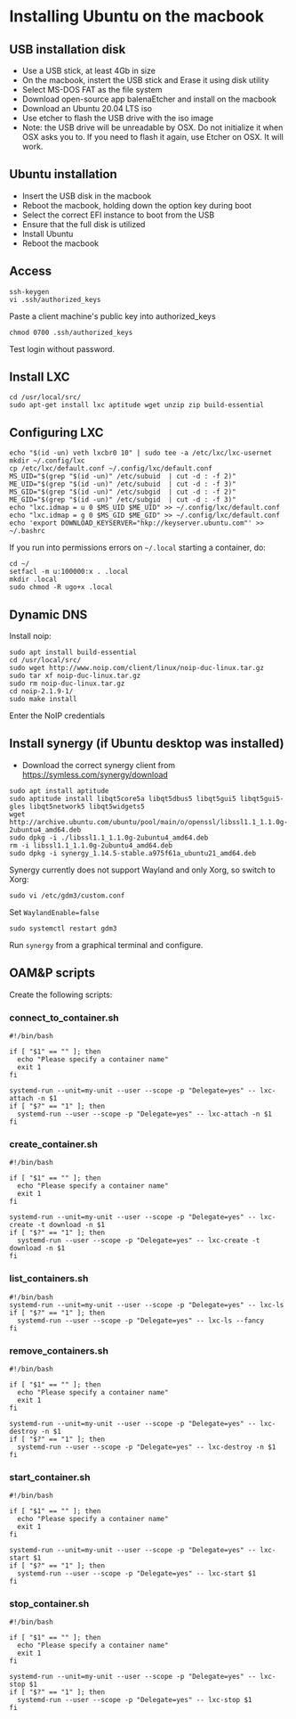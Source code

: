 # Installing Ubuntu on the macbook

## USB installation disk
- Use a USB stick, at least 4Gb in size
- On the macbook, instert the USB stick and Erase it using disk utility
- Select MS-DOS FAT as the file system
- Download open-source app balenaEtcher and install on the macbook
- Download an Ubuntu 20.04 LTS iso
- Use etcher to flash the USB drive with the iso image
- Note: the USB drive will be unreadable by OSX. Do not initialize it when OSX asks you to. If you need to flash it again, use Etcher on OSX. It will work.

## Ubuntu installation
- Insert the USB disk in the macbook
- Reboot the macbook, holding down the option key during boot
- Select the correct EFI instance to boot from the USB
- Ensure that the full disk is utilized
- Install Ubuntu
- Reboot the macbook

## Access
```
ssh-keygen
vi .ssh/authorized_keys
```

Paste a client machine's public key into authorized_keys

```
chmod 0700 .ssh/authorized_keys
```

Test login without password.

## Install LXC

```
cd /usr/local/src/
sudo apt-get install lxc aptitude wget unzip zip build-essential

```

## Configuring LXC

```
echo "$(id -un) veth lxcbr0 10" | sudo tee -a /etc/lxc/lxc-usernet
mkdir ~/.config/lxc 
cp /etc/lxc/default.conf ~/.config/lxc/default.conf
MS_UID="$(grep "$(id -un)" /etc/subuid  | cut -d : -f 2)"
ME_UID="$(grep "$(id -un)" /etc/subuid  | cut -d : -f 3)"
MS_GID="$(grep "$(id -un)" /etc/subgid  | cut -d : -f 2)"
ME_GID="$(grep "$(id -un)" /etc/subgid  | cut -d : -f 3)"
echo "lxc.idmap = u 0 $MS_UID $ME_UID" >> ~/.config/lxc/default.conf
echo "lxc.idmap = g 0 $MS_GID $ME_GID" >> ~/.config/lxc/default.conf
echo 'export DOWNLOAD_KEYSERVER="hkp://keyserver.ubuntu.com"' >> ~/.bashrc
```

If you run into permissions errors on ```~/.local``` starting a container, do:
```
cd ~/
setfacl -m u:100000:x . .local
mkdir .local
sudo chmod -R ugo+x .local
```

## Dynamic DNS
Install noip:

```
sudo apt install build-essential
cd /usr/local/src/
sudo wget http://www.noip.com/client/linux/noip-duc-linux.tar.gz
sudo tar xf noip-duc-linux.tar.gz
sudo rm noip-duc-linux.tar.gz
cd noip-2.1.9-1/
sudo make install
```

Enter the NoIP credentials

## Install synergy (if Ubuntu desktop was installed)

- Download the correct synergy client from https://symless.com/synergy/download
```
sudo apt install aptitude
sudo aptitude install libqt5core5a libqt5dbus5 libqt5gui5 libqt5gui5-gles libqt5network5 libqt5widgets5 
wget http://archive.ubuntu.com/ubuntu/pool/main/o/openssl/libssl1.1_1.1.0g-2ubuntu4_amd64.deb
sudo dpkg -i ./libssl1.1_1.1.0g-2ubuntu4_amd64.deb
rm -i libssl1.1_1.1.0g-2ubuntu4_amd64.deb
sudo dpkg -i synergy_1.14.5-stable.a975f61a_ubuntu21_amd64.deb
```

Synergy currently does not support Wayland and only Xorg, so switch to Xorg:
```
sudo vi /etc/gdm3/custom.conf
```

Set ```WaylandEnable=false```

```
sudo systemctl restart gdm3
```

Run ```synergy``` from a graphical terminal and configure.

## OAM&P scripts
Create the following scripts:

### connect_to_container.sh 
```
#!/bin/bash

if [ "$1" == "" ]; then
  echo "Please specify a container name"
  exit 1
fi

systemd-run --unit=my-unit --user --scope -p "Delegate=yes" -- lxc-attach -n $1
if [ "$?" == "1" ]; then
  systemd-run --user --scope -p "Delegate=yes" -- lxc-attach -n $1
fi
```

### create_container.sh
```
#!/bin/bash

if [ "$1" == "" ]; then
  echo "Please specify a container name"
  exit 1
fi

systemd-run --unit=my-unit --user --scope -p "Delegate=yes" -- lxc-create -t download -n $1
if [ "$?" == "1" ]; then
  systemd-run --user --scope -p "Delegate=yes" -- lxc-create -t download -n $1
fi
```

### list_containers.sh
```
#!/bin/bash
systemd-run --unit=my-unit --user --scope -p "Delegate=yes" -- lxc-ls
if [ "$?" == "1" ]; then
  systemd-run --user --scope -p "Delegate=yes" -- lxc-ls --fancy
fi
```

### remove_containers.sh
```
#!/bin/bash

if [ "$1" == "" ]; then
  echo "Please specify a container name"
  exit 1
fi

systemd-run --unit=my-unit --user --scope -p "Delegate=yes" -- lxc-destroy -n $1
if [ "$?" == "1" ]; then
  systemd-run --user --scope -p "Delegate=yes" -- lxc-destroy -n $1
fi
```

### start_container.sh
```
#!/bin/bash

if [ "$1" == "" ]; then
  echo "Please specify a container name"
  exit 1
fi

systemd-run --unit=my-unit --user --scope -p "Delegate=yes" -- lxc-start $1
if [ "$?" == "1" ]; then
  systemd-run --user --scope -p "Delegate=yes" -- lxc-start $1
fi
```

### stop_container.sh
```
#!/bin/bash

if [ "$1" == "" ]; then
  echo "Please specify a container name"
  exit 1
fi

systemd-run --unit=my-unit --user --scope -p "Delegate=yes" -- lxc-stop $1
if [ "$?" == "1" ]; then
  systemd-run --user --scope -p "Delegate=yes" -- lxc-stop $1
fi
```
